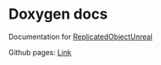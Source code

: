 # Doxygen docs
Documentation for [ReplicatedObjectUnreal](https://github.com/ArtemIyX/AdvancedAssetUnreal)

Github pages: [Link](https://artemiyx.github.io/AdvancedAssetUnrealDoc/annotated.html)
